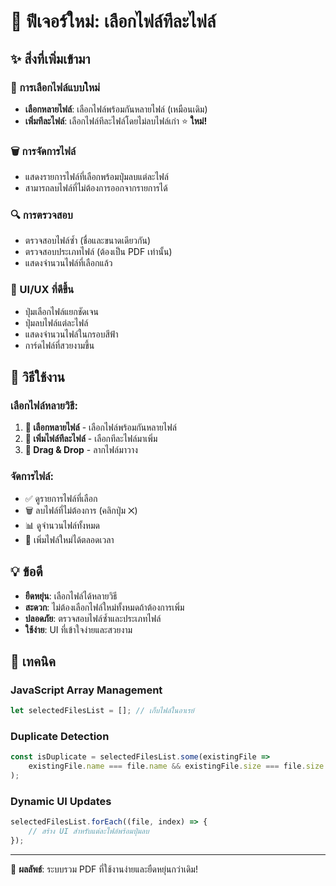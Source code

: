 # 🎉 ฟีเจอร์ใหม่: เลือกไฟล์ทีละไฟล์

## ✨ สิ่งที่เพิ่มเข้ามา

### 🔄 การเลือกไฟล์แบบใหม่
- **เลือกหลายไฟล์**: เลือกไฟล์พร้อมกันหลายไฟล์ (เหมือนเดิม)
- **เพิ่มทีละไฟล์**: เลือกไฟล์ทีละไฟล์โดยไม่ลบไฟล์เก่า ⭐ **ใหม่!**

### 🗑️ การจัดการไฟล์
- แสดงรายการไฟล์ที่เลือกพร้อมปุ่มลบแต่ละไฟล์
- สามารถลบไฟล์ที่ไม่ต้องการออกจากรายการได้

### 🔍 การตรวจสอบ
- ตรวจสอบไฟล์ซ้ำ (ชื่อและขนาดเดียวกัน)
- ตรวจสอบประเภทไฟล์ (ต้องเป็น PDF เท่านั้น)
- แสดงจำนวนไฟล์ที่เลือกแล้ว

### 🎨 UI/UX ที่ดีขึ้น
- ปุ่มเลือกไฟล์แยกชัดเจน
- ปุ่มลบไฟล์แต่ละไฟล์
- แสดงจำนวนไฟล์ในกรอบสีฟ้า
- การ์ดไฟล์ที่สวยงามขึ้น

## 🚀 วิธีใช้งาน

### เลือกไฟล์หลายวิธี:
1. **📁 เลือกหลายไฟล์** - เลือกไฟล์พร้อมกันหลายไฟล์
2. **📄 เพิ่มไฟล์ทีละไฟล์** - เลือกทีละไฟล์มาเพิ่ม
3. **🎯 Drag & Drop** - ลากไฟล์มาวาง

### จัดการไฟล์:
- ✅ ดูรายการไฟล์ที่เลือก
- 🗑️ ลบไฟล์ที่ไม่ต้องการ (คลิกปุ่ม ✕)
- 📊 ดูจำนวนไฟล์ทั้งหมด
- 🔄 เพิ่มไฟล์ใหม่ได้ตลอดเวลา

## 💡 ข้อดี

- **ยืดหยุ่น**: เลือกไฟล์ได้หลายวิธี
- **สะดวก**: ไม่ต้องเลือกไฟล์ใหม่ทั้งหมดถ้าต้องการเพิ่ม
- **ปลอดภัย**: ตรวจสอบไฟล์ซ้ำและประเภทไฟล์
- **ใช้ง่าย**: UI ที่เข้าใจง่ายและสวยงาม

## 🔧 เทคนิค

### JavaScript Array Management
```javascript
let selectedFilesList = []; // เก็บไฟล์ในอาเรย์
```

### Duplicate Detection
```javascript
const isDuplicate = selectedFilesList.some(existingFile => 
    existingFile.name === file.name && existingFile.size === file.size
);
```

### Dynamic UI Updates
```javascript
selectedFilesList.forEach((file, index) => {
    // สร้าง UI สำหรับแต่ละไฟล์พร้อมปุ่มลบ
});
```

---

🎯 **ผลลัพธ์**: ระบบรวม PDF ที่ใช้งานง่ายและยืดหยุ่นกว่าเดิม!
